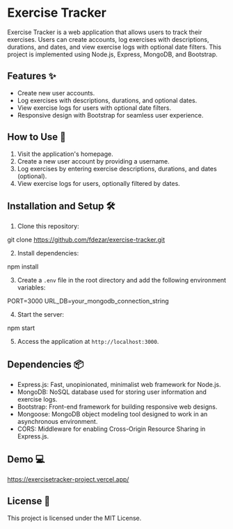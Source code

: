 # Exercise Tracker

Exercise Tracker is a web application that allows users to track their exercises. Users can create accounts, log exercises with descriptions, durations, and dates, and view exercise logs with optional date filters. This project is implemented using Node.js, Express, MongoDB, and Bootstrap.

## Features ✨

- Create new user accounts.
- Log exercises with descriptions, durations, and optional dates.
- View exercise logs for users with optional date filters.
- Responsive design with Bootstrap for seamless user experience.

## How to Use 🚀

1. Visit the application's homepage.
2. Create a new user account by providing a username.
3. Log exercises by entering exercise descriptions, durations, and dates (optional).
4. View exercise logs for users, optionally filtered by dates.

## Installation and Setup 🛠️

1. Clone this repository:

git clone https://github.com/fdezar/exercise-tracker.git

2. Install dependencies:

npm install

3. Create a `.env` file in the root directory and add the following environment variables:

PORT=3000
URL_DB=your_mongodb_connection_string

4. Start the server:

npm start

5. Access the application at `http://localhost:3000`.

## Dependencies 📦

- Express.js: Fast, unopinionated, minimalist web framework for Node.js.
- MongoDB: NoSQL database used for storing user information and exercise logs.
- Bootstrap: Front-end framework for building responsive web designs.
- Mongoose: MongoDB object modeling tool designed to work in an asynchronous environment.
- CORS: Middleware for enabling Cross-Origin Resource Sharing in Express.js.

## Demo 💻

https://exercisetracker-project.vercel.app/

## License 📄

This project is licensed under the MIT License.

